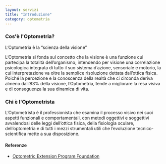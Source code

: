 ```yaml
---
layout: servizi
title: "Introduzione"
category: optometria
---
```


### Cos'è l'Optometria?

L’Optometria è la “scienza della visione”

L’Optometria si fonda sul concetto che la visione è una funzione cui partecipa la totalità dell’organismo, intendendo per visione una correlazione psicologica integrata di tutto il suo sistema d’azione, sensoriale e motorio, la cui interpretazione va oltre la semplice risoluzione dettata dall’ottica fisica. Poiché la percezione e la conoscenza della realtà che ci circonda deriva almeno dall’83% della visione, l’Optometria, tende a migliorare la resa visiva e di conseguenza la sua dinamica di vita.

### Chi è l'Optometrista

L’Optometrista è il professionista che esamina il processo visivo nei suoi aspetti funzionali e comportamentali, con metodi oggettivi e soggettivi avvalendosi delle leggi dell’ottica fisica, della fisiologia oculare, dell’optometria e di tutti i mezzi strumentali utili che l’evoluzione tecnico-scientifica mette a sua disposizione.

#### Referenze
- [Optometric Extension Program Foundation](http://www.oepf.org/)